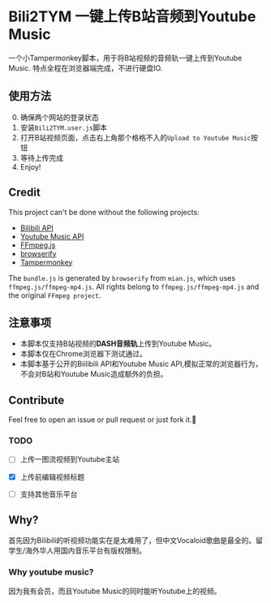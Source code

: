 # Bili2TYM 一键上传B站音频到Youtube Music
一个小Tampermonkey脚本，用于将B站视频的音频轨一键上传到Youtube Music. 特点全程在浏览器端完成，不进行硬盘IO.
## 使用方法
0. 确保两个网站的登录状态
1. 安装`Bili2TYM.user.js`脚本
2. 打开B站视频页面，点击右上角那个格格不入的`Upload to Youtube Music`按钮
3. 等待上传完成
4. Enjoy!
## Credit
This project can't be done without the following projects: 
- [Bilibili API](https://github.com/SocialSisterYi/bilibili-API-collect)
- [Youtube Music API](https://github.com/sigma67/ytmusicapi)
- [FFmpeg.js](https://github.com/Kagami/ffmpeg.js/)
- [browserify](https://github.com/browserify/browserify)
- [Tampermonkey](https://www.tampermonkey.net/)

The `bundle.js` is generated by `browserify` from `mian.js`, which uses `ffmpeg.js/ffmpeg-mp4.js`. All rights belong to `ffmpeg.js/ffmpeg-mp4.js` and the original `FFmpeg project`. 


## 注意事项
- 本脚本仅支持B站视频的**DASH音频轨**上传到Youtube Music。
- 本脚本仅在Chrome浏览器下测试通过。
- 本脚本基于公开的Biilibili API和Youtube Music API,模拟正常的浏览器行为，不会对B站和Youtube Music造成额外的负担。

## Contribute
Feel free to open an issue or pull request or just fork it.🤗
### TODO
- [ ] 上传一图流视频到Youtube主站
- [x] 上传前编辑视频标题
- [ ] 支持其他音乐平台



## Why?
首先因为Bilibili的听视频功能实在是太难用了，但中文Vocaloid歌曲是最全的。留学生/海外华人用国内音乐平台有版权限制。
### Why youtube music?
因为我有会员，而且Youtube Music的同时能听Youtube上的视频。

